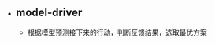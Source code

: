 - ## model-driver
	- 根据模型预测接下来的行动，判断反馈结果，选取最优方案
<!--stackedit_data:
eyJoaXN0b3J5IjpbLTE3ODI4MzUxNjRdfQ==
-->